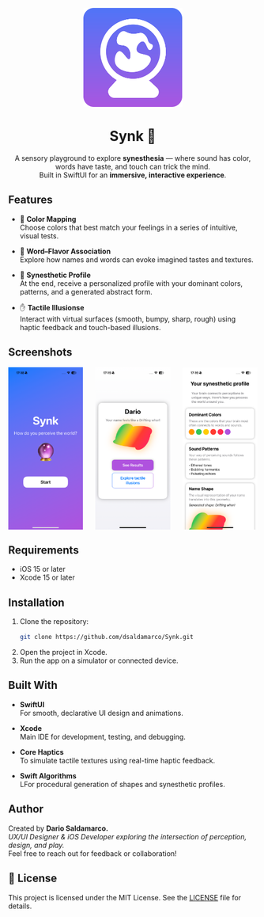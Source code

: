 <p align="center">
   <img src="Screenshots/synk-icon-rounded.png" width="200">  <!-- Optional logo image, you can remove or replace this line -->
</p>

<h1 align="center">Synk 🔮</h1>

<p align="center">
  A sensory playground to explore <b>synesthesia</b> — where sound has color, words have taste, and touch can trick the mind. <br>
  Built in SwiftUI for an <b>immersive, interactive experience</b>.
</p>

## Features  

- 🎨 **Color Mapping**  
 Choose colors that best match your feelings in a series of intuitive, visual tests.  

- 🍬 **Word–Flavor Association**  
  Explore how names and words can evoke imagined tastes and textures.  

- 🧬 **Synesthetic Profile**  
 At the end, receive a personalized profile with your dominant colors, patterns, and a generated abstract form. 

- ✋  **Tactile Illusionse**  
  Interact with virtual surfaces (smooth, bumpy, sharp, rough) using haptic feedback and touch-based illusions. 

## Screenshots  

<div style="display: flex; justify-content: space-between;">
  <img src="Screenshots/synk-home.PNG" width="30%" />  &nbsp
  <img src="Screenshots/synk-results.PNG" width="30%" /> &nbsp
  <img src="Screenshots/synesthetic-profile.PNG" width="30%" />
</div>

## Requirements  

- iOS 15 or later  
- Xcode 15 or later  

## Installation

1. Clone the repository:  
   ```bash
   git clone https://github.com/dsaldamarco/Synk.git
2. Open the project in Xcode.
3. Run the app on a simulator or connected device.


 ## Built With  

- **SwiftUI**  
  For smooth, declarative UI design and animations.

- **Xcode**  
  Main IDE for development, testing, and debugging.  

- **Core Haptics**  
  To simulate tactile textures using real-time haptic feedback.

- **Swift Algorithms**  
  LFor procedural generation of shapes and synesthetic profiles.

## Author
Created by <b>Dario Saldamarco.</b> <br>
*UX/UI Designer & iOS Developer exploring the intersection of perception, design, and play.* <br>
Feel free to reach out for feedback or collaboration!

## 📄 License
This project is licensed under the MIT License. See the [LICENSE](LICENSE) file for details.
   
